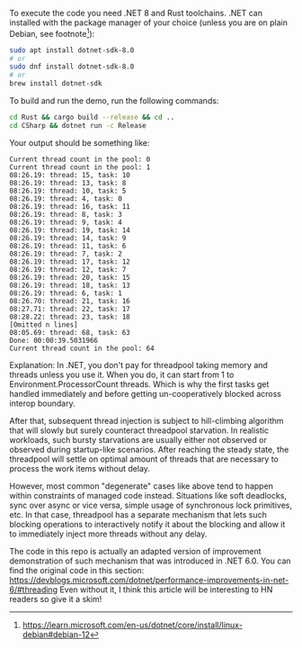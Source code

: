 To execute the code you need .NET 8 and Rust toolchains. .NET can installed with the package manager of your choice (unless you are on plain Debian, see footnote[^1]):
```sh
sudo apt install dotnet-sdk-8.0
# or
sudo dnf install dotnet-sdk-8.0
# or
brew install dotnet-sdk
```

To build and run the demo, run the following commands:
```sh
cd Rust && cargo build --release && cd ..
cd CSharp && dotnet run -c Release
```

Your output should be something like:
```
Current thread count in the pool: 0
Current thread count in the pool: 1
08:26.19: thread: 15, task: 10
08:26.19: thread: 13, task: 8
08:26.19: thread: 10, task: 5
08:26.19: thread: 4, task: 0
08:26.19: thread: 16, task: 11
08:26.19: thread: 8, task: 3
08:26.19: thread: 9, task: 4
08:26.19: thread: 19, task: 14
08:26.19: thread: 14, task: 9
08:26.19: thread: 11, task: 6
08:26.19: thread: 7, task: 2
08:26.19: thread: 17, task: 12
08:26.19: thread: 12, task: 7
08:26.19: thread: 20, task: 15
08:26.19: thread: 18, task: 13
08:26.19: thread: 6, task: 1
08:26.70: thread: 21, task: 16
08:27.71: thread: 22, task: 17
08:28.22: thread: 23, task: 18
[Omitted n lines]
08:05.69: thread: 68, task: 63
Done: 00:00:39.5031966
Current thread count in the pool: 64
```

Explanation:
In .NET, you don't pay for threadpool taking memory and threads unless you use it. When you do, it can start from 1 to Environment.ProcessorCount threads. Which is why the first tasks get handled immediately and before getting un-cooperatively blocked across interop boundary.

After that, subsequent thread injection is subject to hill-climbing algorithm that will slowly but surely counteract threadpool starvation.
In realistic workloads, such bursty starvations are usually either not observed or observed during startup-like scenarios. After reaching the
steady state, the threadpool will settle on optimal amount of threads that are necessary to process the work items without delay.

However, most common "degenerate" cases like above tend to happen within constraints of managed code instead. Situations like soft deadlocks, sync over async or vice versa, simple usage of synchronous lock primitives, etc. In that case, threadpool has a separate mechanism that lets
such blocking operations to interactively notify it about the blocking and allow it to immediately inject more threads without any delay.

The code in this repo is actually an adapted version of improvement demonstration of such mechanism that was introduced in .NET 6.0.
You can find the original code in this section: https://devblogs.microsoft.com/dotnet/performance-improvements-in-net-6/#threading
Even without it, I think this article will be interesting to HN readers so give it a skim!

[^1]: https://learn.microsoft.com/en-us/dotnet/core/install/linux-debian#debian-12